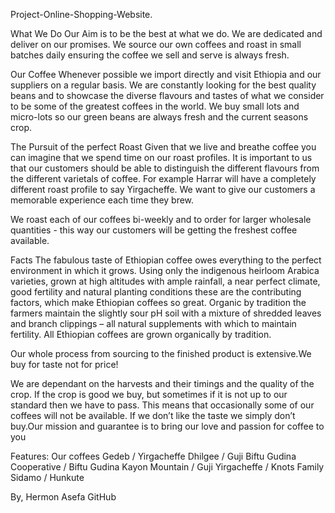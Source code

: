 Project-Online-Shopping-Website.

What We Do
Our Aim
is to be the best at what we do. We are dedicated and deliver on our promises. We source our own coffees and roast in small batches daily ensuring the coffee we sell and serve is always fresh.

Our Coffee
Whenever possible we import directly and visit Ethiopia and our suppliers on a regular basis. We are constantly looking for the best quality beans and to showcase the diverse flavours and tastes of what we consider to be some of the greatest coffees in the world. We buy small lots and micro-lots so our green beans are always fresh and the current seasons crop.

The Pursuit of the perfect Roast
Given that we live and breathe coffee you can imagine that we spend time on our roast profiles. It is important to us that our customers should be able to distinguish the different flavours from the different varietals of coffee. For example Harrar will have a completely different roast profile to say Yirgacheffe. We want to give our customers a memorable experience each time they brew.

We roast each of our coffees bi-weekly and to order for larger wholesale quantities - this way our customers will be getting the freshest coffee available.

Facts
The fabulous taste of Ethiopian coffee owes everything to the perfect environment in which it grows. Using only the indigenous heirloom Arabica varieties, grown at high altitudes with ample rainfall, a near perfect climate, good fertility and natural planting conditions these are the contributing factors, which make Ethiopian coffees so great. Organic by tradition the farmers maintain the slightly sour pH soil with a mixture of shredded leaves and branch clippings – all natural supplements with which to maintain fertility. All Ethiopian coffees are grown organically by tradition.

Our whole process from sourcing to the finished product is extensive.We buy for taste not for price!

We are dependant on the harvests and their timings and the quality of the crop. If the crop is good we buy, but sometimes if it is not up to our standard then we have to pass. This means that occasionally some of our coffees will not be available. If we don’t like the taste we simply don’t buy.Our mission and guarantee is to bring our love and passion for coffee to you





Features:
Our coffees
Gedeb / Yirgacheffe
Dhilgee / Guji
Biftu Gudina Cooperative / Biftu Gudina
Kayon Mountain / Guji
Yirgacheffe / Knots Family
Sidamo / Hunkute

By,
Hermon Asefa
GitHub
